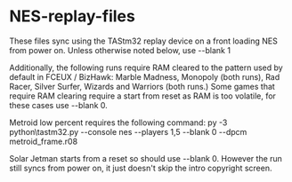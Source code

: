 # NES-replay-files

These files sync using the TAStm32 replay device on a front loading NES from power on.
Unless otherwise noted below, use --blank 1

Additionally, the following runs require RAM cleared to the pattern used by default in FCEUX / BizHawk: Marble Madness, Monopoly (both runs), Rad Racer, Silver Surfer, Wizards and Warriors (both runs.) Some games that require RAM clearing require a start from reset as RAM is too volatile, for these cases use --blank 0.

Metroid low percent requires the following command:
py -3 python\tastm32.py --console nes --players 1,5 --blank 0 --dpcm metroid_frame.r08

Solar Jetman starts from a reset  so should use --blank 0. However the run still syncs from power on, it just doesn't skip the intro copyright screen.
